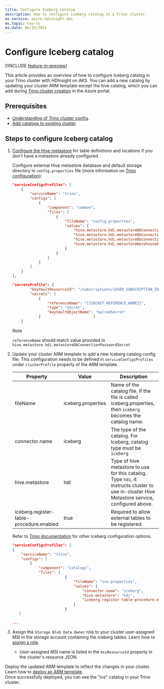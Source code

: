 ```yaml
---
title: Configure Iceberg catalog
description: How to configure iceberg catalog in a Trino cluster.
ms.service: azure-hdinsight-aks
ms.topic: how-to
ms.date: 06/19/2024
---
```


# Configure Iceberg catalog

[!INCLUDE [feature-in-preview](../includes/feature-in-preview.md)]

This article provides an overview of how to configure Iceberg catalog in your Trino cluster with HDInsight on AKS. You can add a new catalog by updating your cluster ARM template except the hive catalog, which you can add during [Trino cluster creation](./trino-create-cluster.md) in the Azure portal.

## Prerequisites

* [Understanding of Trino cluster config](trino-service-configuration.md).
* [Add catalogs to existing cluster](trino-add-catalogs.md).

## Steps to configure Iceberg catalog

1. [Configure the Hive metastore](./trino-connect-to-metastore.md) for table definitions and locations if you don't have a metastore already configured.
           
    Configure external Hive metastore database and default storage directory in `config.properties` file (more information on [Trino configuration](./trino-service-configuration.md#cluster-management)):
    ```json
    "serviceConfigsProfiles": [
        {
            "serviceName": "trino",
            "configs": [
                {
                    "component": "common",
                    "files": [
                        {
                            "fileName": "config.properties",
                            "values": {
                                "hive.metastore.hdi.metastoreDbConnectionURL": "jdbc:sqlserver://{{DATABASE_SERVER}}.database.windows.net;database={{DATABASE_NAME}};encrypt=true;trustServerCertificate=true;create=false;loginTimeout=30",
                                "hive.metastore.hdi.metastoreDbConnectionUserName": "{{DATABASE_USER_NAME}}",
                                "hive.metastore.hdi.metastoreDbConnectionPasswordSecret": "{{SECRET_REFERENCE_NAME}}",
                                "hive.metastore.hdi.metastoreWarehouseDir": "abfs://{{AZURE_STORAGE_CONTAINER}}@{{AZURE_STORAGE_ACCOUNT_NAME}}.dfs.core.windows.net/hive/warehouse"
                            }
                        }
                    ]
                }
            ]
        }
    ],

    "secretsProfile": {
            "keyVaultResourceId": "/subscriptions/{USER_SUBSCRIPTION_ID}/resourceGroups/{USER_RESOURCE_GROUP}/providers/Microsoft.KeyVault/vaults/{USER_KEYVAULT_NAME}",
            "secrets": [
                {
                    "referenceName": "{{SECRET_REFERENCE_NAME}}",
                    "type": "Secret",
                    "keyVaultObjectName": "myCredSecret"
                }                        ]
        }
    ```
    > [!NOTE]
    > `referenceName` should match value provided in `hive.metastore.hdi.metastoreDbConnectionPasswordSecret`

1. Update your cluster ARM template to add a new Iceberg catalog config file. This configuration needs to be defined in `serviceConfigsProfiles` under `clusterProfile` property of the ARM template.

    |Property|Value|Description|
    |-|-|-|
    |fileName|iceberg.properties|Name of the catalog file. If the file is called iceberg.properties, then `iceberg` becomes the catalog name.|
    |connector.name|iceberg|The type of the catalog. For Iceberg, catalog type must be `iceberg`|
    |hive.metastore|hdi|Type of hive metastore to use for this catalog. Type `hdi`, it instructs cluster to use in-cluster Hive Metastore service, configured above.|
    |iceberg.register-table-procedure.enabled|true|Required to allow external tables to be registered.|

    Refer to [Trino documentation](https://trino.io/docs/current/connector/iceberg.html#general-configuration) for other iceberg configuration options.

    ```json
    "serviceConfigsProfiles": [
    {
        "serviceName": "trino",
        "configs": [
            {
                "component": "catalogs",
                "files": [
                            {
                                "fileName": "ice.properties",
                                "values": {
                                    "connector.name": "iceberg",
                                    "hive.metastore": "hdi",
                                    "iceberg.register-table-procedure.enabled": "true"
                                }
                            }
       ]

    ...
    ```

1. Assign the `Storage Blob Data Owner` role to your cluster user-assigned MSI in the storage account containing the iceberg tables. Learn how to [assign a role](/azure/role-based-access-control/role-assignments-portal#step-2-open-the-add-role-assignment-page).

   * User-assigned MSI name is listed in the `msiResourceId` property in the cluster's resource JSON.

Deploy the updated ARM template to reflect the changes in your cluster. Learn how to [deploy an ARM template](/azure/azure-resource-manager/templates/deploy-portal). 
<br>Once successfully deployed, you can see the "ice" catalog in your Trino cluster.
